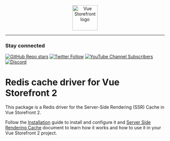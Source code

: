 <div align="center">
  <img
    src="https://user-images.githubusercontent.com/1626923/137092657-fb398d20-b592-4661-a1f9-4135db0b61d5.png"
    alt="Vue Storefront logo"
    height="80px"
  />
</div>

---------

### Stay connected

[![GitHub Repo stars](https://img.shields.io/github/stars/vuestorefront/vue-storefront?style=social)](https://github.com/vuestorefront/vue-storefront)
[![Twitter Follow](https://img.shields.io/twitter/follow/vuestorefront?style=social)](https://twitter.com/vuestorefront)
[![YouTube Channel Subscribers](https://img.shields.io/youtube/channel/subscribers/UCkm1F3Cglty3CE1QwKQUhhg?style=social)](https://www.youtube.com/c/VueStorefront)
[![Discord](https://img.shields.io/discord/770285988244750366?label=join%20discord&logo=Discord&logoColor=white)](https://discord.vuestorefront.io)

# Redis cache driver for Vue Storefront 2

This package is a Redis driver for the Server-Side Rendering (SSR) Cache in Vue Storefront 2.

Follow the [Installation](https://docs.vuestorefront.io/v2/integrations/redis-cache.html) guide to install and configure it and [Server Side Rendering Cache](https://docs.vuestorefront.io/v2/performance/ssr-cache.html) document to learn how it works and how to use it in your Vue Storefront 2 project.
